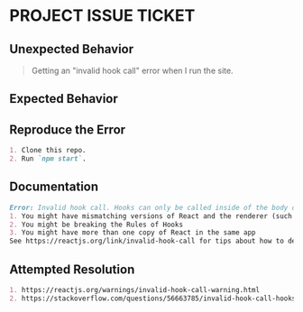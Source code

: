 # PROJECT ISSUE TICKET



## Unexpected Behavior

> Getting an "invalid hook call" error when I run the site.

## Expected Behavior

> 

## Reproduce the Error

```md
1. Clone this repo.
2. Run `npm start`.
```

## Documentation

```md
Error: Invalid hook call. Hooks can only be called inside of the body of a function component. This could happen for one of the following reasons:
1. You might have mismatching versions of React and the renderer (such as React DOM)
2. You might be breaking the Rules of Hooks
3. You might have more than one copy of React in the same app
See https://reactjs.org/link/invalid-hook-call for tips about how to debug and fix this problem.
```

## Attempted Resolution

```md
1. https://reactjs.org/warnings/invalid-hook-call-warning.html
2. https://stackoverflow.com/questions/56663785/invalid-hook-call-hooks-can-only-be-called-inside-of-the-body-of-a-function-com
```